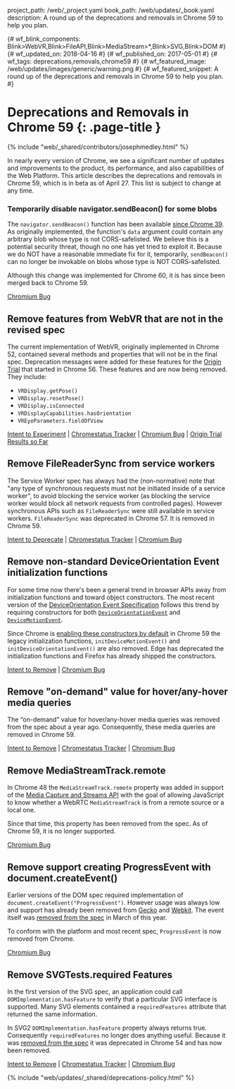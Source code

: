 project_path: /web/_project.yaml book_path: /web/updates/_book.yaml description: A round up of the deprecations and removals in Chrome 59 to help you plan.

{# wf_blink_components: Blink>WebVR,Blink>FileAPI,Blink>MediaStream>*,Blink>SVG,Blink>DOM #} {# wf_updated_on: 2018-04-16 #} {# wf_published_on: 2017-05-01 #} {# wf_tags: deprecations,removals,chrome59 #} {# wf_featured_image: /web/updates/images/generic/warning.png #} {# wf_featured_snippet: A round up of the deprecations and removals in Chrome 59 to help you plan. #}

# Deprecations and Removals in Chrome 59 {: .page-title }

{% include "web/_shared/contributors/josephmedley.html" %}

In nearly every version of Chrome, we see a significant number of updates and improvements to the product, its performance, and also capabilities of the Web Platform. This article describes the deprecations and removals in Chrome 59, which is in beta as of April 27. This list is subject to change at any time.

### Temporarily disable navigator.sendBeacon() for some blobs

The `navigator.sendBeacon()` function has been available [since Chrome 39](https://www.chromestatus.com/feature/5517433905348608). As originally implemented, the function's `data` argument could contain any arbitrary blob whose type is not CORS-safelisted. We believe this is a potential security threat, though no one has yet tried to exploit it. Because we do NOT have a reasonable immediate fix for it, temporarily, `sendBeacon()` can no longer be invokable on blobs whose type is NOT CORS-safelisted.

Although this change was implemented for Chrome 60, it is has since been merged back to Chrome 59.

[Chromium Bug](https://bugs.chromium.org/p/chromium/issues/detail?id=720283)

## Remove features from WebVR that are not in the revised spec

The current implementation of WebVR, originally implemented in Chrome 52, contained several methods and properties that will not be in the final spec. Deprecation messages were added for these features for the [Origin Trial](https://github.com/GoogleChrome/OriginTrials/blob/gh-pages/developer-guide.md) that started in Chrome 56. These features and are now being removed. They include:

- `VRDisplay.getPose()`
- `VRDisplay.resetPose()`
- `VRDisplay.isConnected`
- `VRDisplayCapabilities.hasOrientation`
- `VREyeParameters.fieldOfView`

[Intent to Experiment](https://groups.google.com/a/chromium.org/d/topic/blink-dev/zGAzqfi0e00/discussion) &#124; [Chromestatus Tracker](https://www.chromestatus.com/feature/4532810371039232) &#124; [Chromium Bug](https://bugs.chromium.org/p/chromium/issues/detail?id=706561&desc=2) &#124; [Origin Trial Results so Far](https://groups.google.com/a/chromium.org/d/topic/blink-dev/c41q3tyCBJE/discussion)

## Remove FileReaderSync from service workers

The Service Worker spec has always had the (non-normative) note that "any type of synchronous requests must not be initiated inside of a service worker", to avoid blocking the service worker (as blocking the service worker would block all network requests from controlled pages). However synchronous APIs such as `FileReaderSync` were still available in service workers. `FileReaderSync` was deprecated in Chrome 57. It is removed in Chrome 59.

[Intent to Deprecate](https://groups.google.com/a/chromium.org/d/topic/blink-dev/cjWtqRD6iw8/discussion) &#124; [Chromestatus Tracker](https://www.chromestatus.com/feature/5739144722513920) &#124; [Chromium Bug](https://bugs.chromium.org/p/chromium/issues/detail?id=688586)

## Remove non-standard DeviceOrientation Event initialization functions

For some time now there's been a general trend in browser APIs away from initialization functions and toward object constructors. The most recent version of the [DeviceOrientation Event Specification](https://w3c.github.io/deviceorientation/spec-source-orientation.html) follows this trend by requiring constructors for both [`DeviceOrientationEvent`](https://developer.mozilla.org/en-US/docs/Web/API/DeviceOrientationEvent/DeviceOrientationEvent) and [`DeviceMotionEvent`](https://developer.mozilla.org/en-US/docs/Web/API/DeviceMotionEvent/DeviceMotionEvent).

Since Chrome is [enabling these constructors by default](https://www.chromestatus.com/features/4659236399218688) in Chrome 59 the legacy initialization functions, `initDeviceMotionEvent()` and `initDeviceOrientationEvent()` are also removed. Edge has deprecated the initialization functions and Firefox has already shipped the constructors.

[Intent to Remove](https://groups.google.com/a/chromium.org/d/topic/blink-dev/XlnBk6qzkuw/discussion) &#124; [Chromium Bug](https://bugs.chromium.org/p/chromium/issues/detail?id=697598)

## Remove "on-demand" value for hover/any-hover media queries

The “on-demand” value for hover/any-hover media queries was removed from the spec about a year ago. Consequently, these media queries are removed in Chrome 59.

[Intent to Remove](https://groups.google.com/a/chromium.org/d/topic/blink-dev/-sTmxMpl6iI/discussion) &#124; [Chromestatus Tracker](https://www.chromestatus.com/feature/4719452646014976) &#124; [Chromium Bug](https://bugs.chromium.org/p/chromium/issues/detail?id=654861)

## Remove MediaStreamTrack.remote

In Chrome 48 the `MediaStreamTrack.remote` property was added in support of the [Media Capture and Streams API](https://w3c.github.io/mediacapture-main/) with the goal of allowing JavaScript to know whether a WebRTC `MediaStreamTrack` is from a remote source or a local one.

Since that time, this property has been removed from the spec. As of Chrome 59, it is no longer supported.

[Chromium Bug](https://bugs.chromium.org/p/chromium/issues/detail?id=598704)

## Remove support creating ProgressEvent with document.createEvent()

Earlier versions of the DOM spec required implementation of `document.createEvent("ProgressEvent")`. However usage was always low and support has already been removed from [Gecko](https://bugzilla.mozilla.org/show_bug.cgi?id=843489) and [Webkit](https://bugs.webkit.org/show_bug.cgi?id=71340). The event itself was [removed from the spec](https://github.com/whatwg/dom/pull/421/files) in March of this year.

To conform with the platform and most recent spec, `ProgressEvent` is now removed from Chrome.

[Chromium Bug](https://bugs.chromium.org/p/chromium/issues/detail?id=703559)

## Remove SVGTests.required Features

In the first version of the SVG spec, an application could call `DOMImplementation.hasFeature` to verify that a particular SVG interface is supported. Many SVG elements contained a `requiredFeatures` attribute that returned the same information.

In SVG2 `DOMImplementation.hasFeature` property always returns true. Consequently `requiredFeatures` no longer does anything useful. Because it was [removed from the spec](https://github.com/w3c/svgwg/commit/9a30d01f6410dc516c5f874d71e957230a3448cd) it was deprecated in Chrome 54 and has now been removed.

[Intent to Remove](https://groups.google.com/a/chromium.org/d/topic/blink-dev/qiFyionxCYg/discussion) &#124; [Chromestatus Tracker](https://www.chromestatus.com/feature/5720709590417408) &#124; [Chromium Bug](https://bugs.chromium.org/p/chromium/issues/detail?id=635420)

{% include "web/updates/_shared/deprecations-policy.html" %}